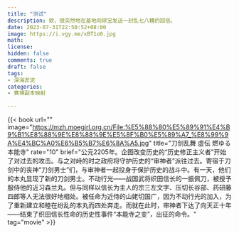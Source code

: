 ```yaml
---
title: "测试" 
description: 欸，很突然地在基地向球宝发送一封乱七八糟的回信。
date: 2023-07-31T22:50:52+08:00  
image: https://i.vgy.me/xBT1o0.jpg 
math: 
license: 
hidden: false
comments: true
draft: false
tags:
- 深海淤泥
categories:
- 赛博副本映射

---
```


{{< book url="" image="https://mzh.moegirl.org.cn/File:%E5%88%80%E5%89%91%E4%B9%B1%E8%88%9E%E8%88%9E%E5%8F%B0%E5%89%A7_%E8%99%9A%E4%BC%A0%E6%B5%B7%E6%8A%A5.jpg" title="刀剑乱舞 虚伝 燃ゆる本能寺" rate="10" brief="公元2205年。企图改变历史的“历史修正主义者”开始了对过去的攻击。与之对峙的时之政府将守护历史的“审神者”派往过去。寄宿于刀剑中的丧神“刀剑男士”们，与审神者一起投身于保护历史的战斗中。有一天，他们的本丸显现了新的刀剑男士。不动行光——战国武将织田信长的一振佩刀，被授予服侍他的近习森兰丸。但与同样以信长为主人的宗三左文字、压切长谷部、药研藤四郎等人无法很好地相处。被任命为近侍的山姥切国广，因为不动行光的加入，为了重新建立和睦在纷乱的本丸而四处奔走。而就在此时，审神者下达了向天正十年——结束了织田信长性命的历史性事件“本能寺之变”，出征的命令。" tag="movie" >}}